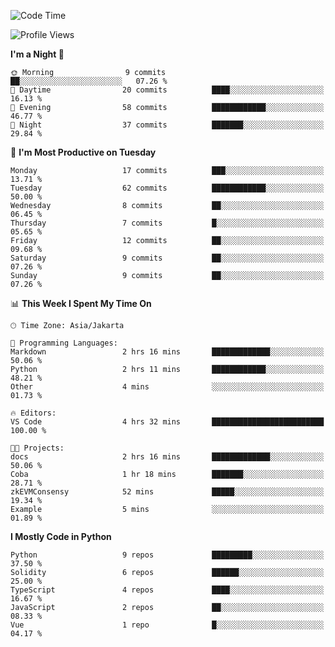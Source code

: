 <!--START_SECTION:waka-->
![Code Time](http://img.shields.io/badge/Code%20Time-1%2C486%20hrs%2016%20mins-blue)

![Profile Views](http://img.shields.io/badge/Profile%20Views-0-blue)

**I'm a Night 🦉** 

```text
🌞 Morning                9 commits           ██░░░░░░░░░░░░░░░░░░░░░░░   07.26 % 
🌆 Daytime                20 commits          ████░░░░░░░░░░░░░░░░░░░░░   16.13 % 
🌃 Evening                58 commits          ████████████░░░░░░░░░░░░░   46.77 % 
🌙 Night                  37 commits          ███████░░░░░░░░░░░░░░░░░░   29.84 % 
```
📅 **I'm Most Productive on Tuesday** 

```text
Monday                   17 commits          ███░░░░░░░░░░░░░░░░░░░░░░   13.71 % 
Tuesday                  62 commits          ████████████░░░░░░░░░░░░░   50.00 % 
Wednesday                8 commits           ██░░░░░░░░░░░░░░░░░░░░░░░   06.45 % 
Thursday                 7 commits           █░░░░░░░░░░░░░░░░░░░░░░░░   05.65 % 
Friday                   12 commits          ██░░░░░░░░░░░░░░░░░░░░░░░   09.68 % 
Saturday                 9 commits           ██░░░░░░░░░░░░░░░░░░░░░░░   07.26 % 
Sunday                   9 commits           ██░░░░░░░░░░░░░░░░░░░░░░░   07.26 % 
```


📊 **This Week I Spent My Time On** 

```text
🕑︎ Time Zone: Asia/Jakarta

💬 Programming Languages: 
Markdown                 2 hrs 16 mins       █████████████░░░░░░░░░░░░   50.06 % 
Python                   2 hrs 11 mins       ████████████░░░░░░░░░░░░░   48.21 % 
Other                    4 mins              ░░░░░░░░░░░░░░░░░░░░░░░░░   01.73 % 

🔥 Editors: 
VS Code                  4 hrs 32 mins       █████████████████████████   100.00 % 

🐱‍💻 Projects: 
docs                     2 hrs 16 mins       █████████████░░░░░░░░░░░░   50.06 % 
Coba                     1 hr 18 mins        ███████░░░░░░░░░░░░░░░░░░   28.71 % 
zkEVMConsensy            52 mins             █████░░░░░░░░░░░░░░░░░░░░   19.34 % 
Example                  5 mins              ░░░░░░░░░░░░░░░░░░░░░░░░░   01.89 % 
```

**I Mostly Code in Python** 

```text
Python                   9 repos             █████████░░░░░░░░░░░░░░░░   37.50 % 
Solidity                 6 repos             ██████░░░░░░░░░░░░░░░░░░░   25.00 % 
TypeScript               4 repos             ████░░░░░░░░░░░░░░░░░░░░░   16.67 % 
JavaScript               2 repos             ██░░░░░░░░░░░░░░░░░░░░░░░   08.33 % 
Vue                      1 repo              █░░░░░░░░░░░░░░░░░░░░░░░░   04.17 % 
```




<!--END_SECTION:waka-->
